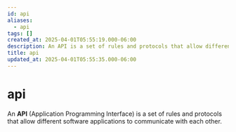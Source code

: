 ```yaml
---
id: api
aliases:
  - api
tags: []
created_at: 2025-04-01T05:55:19.000-06:00
description: An API is a set of rules and protocols that allow different software applications to communicate with each other.
title: api
updated_at: 2025-04-01T05:55:35.000-06:00
---
```


# api

An **API** (Application Programming Interface) is a set of rules and protocols that allow different software applications to communicate with each other.


